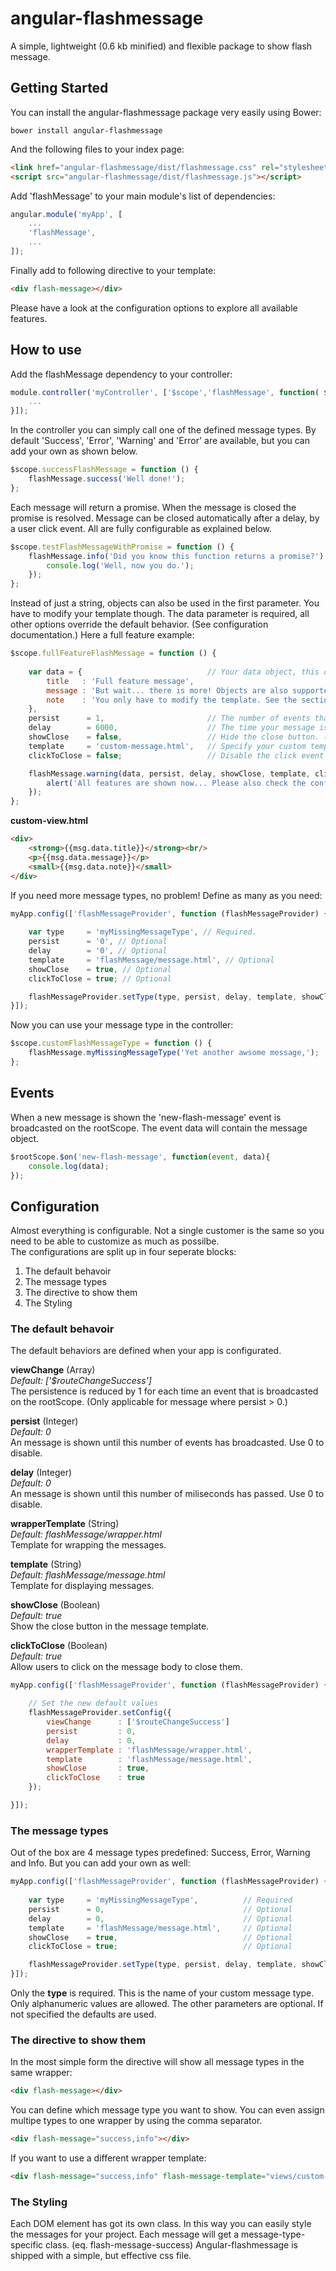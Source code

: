 # angular-flashmessage

A simple, lightweight (0.6 kb minified) and flexible package to show flash message.

## Getting Started

You can install the angular-flashmessage package very easily using Bower:

```shell
bower install angular-flashmessage
```

And the following files to your index page:

```html
<link href="angular-flashmessage/dist/flashmessage.css" rel="stylesheet">
<script src="angular-flashmessage/dist/flashmessage.js"></script>
```

Add 'flashMessage' to your main module's list of dependencies:

```js
angular.module('myApp', [
	...
    'flashMessage',
    ...
]);
```

Finally add to following directive to your template:

```html
<div flash-message></div>
```

Please have a look at the configuration options to explore all available features.

## How to use

Add the flashMessage dependency to your controller:

```js
module.controller('myController', ['$scope','flashMessage', function( $scope, flashMessage ){
	...
}]);
```

In the controller you can simply call one of the defined message types. By default 'Success', 'Error', 'Warning' and 'Error' are available, but you can add your own as shown below.

```js
$scope.successFlashMessage = function () {
	flashMessage.success('Well done!');
};
```
Each message will return a promise. When the message is closed the promise is resolved. Message can be closed automatically after a delay, by a user click event. All are fully configurable as explained below.

```js
$scope.testFlashMessageWithPromise = function () {
	flashMessage.info('Did you know this function returns a promise?').then(function () {
		console.log('Well, now you do.');
	});
};
```

Instead of just a string, objects can also be used in the first parameter. You have to modify your template though. The data parameter is required, all other options override the default behavior. (See configuration documentation.) Here a full feature example:

```js
$scope.fullFeatureFlashMessage = function () {
	
	var data = { 							// Your data object, this can be anything you like.
		title   : 'Full feature message',
		message : 'But wait... there is more! Objects are also supported too.',
		note    : 'You only have to modify the template. See the section "Configuration" in the readme file.'
	},
	persist      = 1, 						// The number of events that your message has to 'survive'.
	delay        = 6000, 					// The time your message is visible in miliseconds. (Now 6 seconds.) Use a number < 1 to disable.
	showClose    = false, 					// Hide the close button. (Note that this feature is located in the template. When using a custom design make sure to use: ng-if="msg.showClose")
	template     = 'custom-message.html', 	// Specify your custom template.
	clickToClose = false; 					// Disable the click event on the message(body) (This option will not affect the close button.)

	flashMessage.warning(data, persist, delay, showClose, template, clickToClose).then(function () {
		alert('All features are shown now... Please also check the configuration documentation in the readme file.');
	});
};
```
**custom-view.html**

```html
<div>
	<strong>{{msg.data.title}}</strong><br/>
	<p>{{msg.data.message}}</p>
	<small>{{msg.data.note}}</small>
</div>
```

If you need more message types, no problem! Define as many as you need:


```js
myApp.config(['flashMessageProvider', function (flashMessageProvider) {
	
	var type     = 'myMissingMessageType', // Required. 
	persist      = '0', // Optional
	delay        = '0', // Optional
	template     = 'flashMessage/message.html', // Optional
	showClose    = true, // Optional
	clickToClose = true; // Optional

    flashMessageProvider.setType(type, persist, delay, template, showClose, clickToClose);
}]);
```

Now you can use your message type in the controller:

```js
$scope.customFlashMessageType = function () {
	flashMessage.myMissingMessageType('Yet another awsome message,');
};
```

## Events

When a new message is shown the 'new-flash-message' event is broadcasted on the rootScope. The event data will contain the message object.

```js
$rootScope.$on('new-flash-message', function(event, data){
	console.log(data);
});
```

## Configuration

Almost everything is configurable. Not a single customer is the same so you need to be able to customize as much as possilbe.  
The configurations are split up in four seperate blocks:

1. The default behavoir
2. The message types
3. The directive to show them 
4. The Styling

### The default behavoir

The default behaviors are defined when your app is configurated.

**viewChange** (Array)  
*Default: ['$routeChangeSuccess']*  
The persistence is reduced by 1 for each time an event that is broadcasted on the rootScope. (Only applicable for message where persist > 0.)

**persist** (Integer)  
*Default: 0*  
An message is shown until this number of events has broadcasted. Use 0 to disable.

**delay** (Integer)  
*Default: 0*  
An message is shown until this number of miliseconds has passed. Use 0 to disable.

**wrapperTemplate** (String)  
*Default: flashMessage/wrapper.html*  
Template for wrapping the messages.

**template** (String)  
*Default: flashMessage/message.html*  
Template for displaying messages.

**showClose** (Boolean)  
*Default: true*  
Show the close button in the message template.

**clickToClose** (Boolean)  
*Default: true*  
Allow users to click on the message body to close them.

```js
myApp.config(['flashMessageProvider', function (flashMessageProvider) {

	// Set the new default values
    flashMessageProvider.setConfig({
        viewChange      : ['$routeChangeSuccess']
        persist         : 0,
        delay           : 0,
        wrapperTemplate : 'flashMessage/wrapper.html',
        template        : 'flashMessage/message.html',
        showClose       : true,
        clickToClose    : true
    });

}]);
```

### The message types

Out of the box are 4 message types predefined: Success, Error, Warning and Info. But you can add your own as well:

```js
myApp.config(['flashMessageProvider', function (flashMessageProvider) {
	
	var type     = 'myMissingMessageType', 			// Required
	persist      = 0, 								// Optional
	delay        = 0, 								// Optional
	template     = 'flashMessage/message.html', 	// Optional
	showClose    = true, 							// Optional
	clickToClose = true; 							// Optional

    flashMessageProvider.setType(type, persist, delay, template, showClose, clickToClose);
}]);
```
Only the **type** is required. This is the name of your custom message type. Only alphanumeric values are allowed. The other parameters are optional. If not specified the defaults are used.

### The directive to show them

In the most simple form the directive will show all message types in the same wrapper:

```html
<div flash-message></div>
```

You can define which message type you want to show. You can even assign multipe types to one wrapper by using the comma separator.

```html
<div flash-message="success,info"></div>
```

If you want to use a different wrapper template:

```html
<div flash-message="success,info" flash-message-template="views/custom-wrapper.html"></div>
```

### The Styling

Each DOM element has got its own class. In this way you can easily style the messages for your project. Each message will get a message-type-specific class. (eq. flash-message-success) Angular-flashmessage is shipped with a simple, but effective css file.
